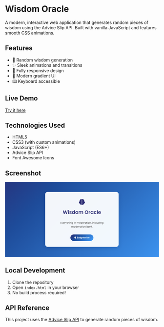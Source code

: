 # Wisdom Oracle

A modern, interactive web application that generates random pieces of wisdom using the Advice Slip API. Built with vanilla JavaScript and features smooth CSS animations.

## Features

- 🧠 Random wisdom generation
- ✨ Sleek animations and transitions
- 📱 Fully responsive design
- 🎨 Modern gradient UI
- ⌨️ Keyboard accessible

## Live Demo

[Try it here](https://pro-tips.jackscottow.com)

## Technologies Used

- HTML5
- CSS3 (with custom animations)
- JavaScript (ES6+)
- Advice Slip API
- Font Awesome Icons

## Screenshot

<img src="screenshot.png" alt="Wisdom Oracle Interface" />

## Local Development

1. Clone the repository
2. Open `index.html` in your browser
3. No build process required!

## API Reference

This project uses the [Advice Slip API](https://api.adviceslip.com/) to generate random pieces of wisdom.
